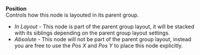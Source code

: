 **Position**  
Controls how this node is layouted in its parent group.

- _In Layout_ - This node is part of the parent group layout, it will be stacked with its siblings depending on the parent group layout settings.
- _Absolute_ - This node will not be part of the parent group layout, instead you are free to use the _Pos X_ and _Pos Y_ to place this node explicitly.